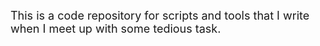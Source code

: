<font size=4>This is a code repository for scripts and tools that I write when I meet up with some tedious task.
